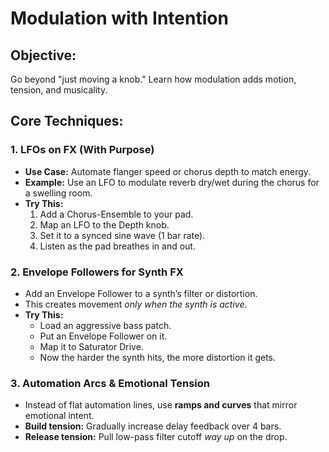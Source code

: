 # Modulation with Intention

## Objective:
Go beyond "just moving a knob." Learn how modulation adds motion, tension, and musicality.

## Core Techniques:

### 1. LFOs on FX (With Purpose)
- **Use Case:** Automate flanger speed or chorus depth to match energy.
- **Example:** Use an LFO to modulate reverb dry/wet during the chorus for a swelling room.
- **Try This:**  
  1. Add a Chorus-Ensemble to your pad.  
  2. Map an LFO to the Depth knob.  
  3. Set it to a synced sine wave (1 bar rate).  
  4. Listen as the pad breathes in and out.

### 2. Envelope Followers for Synth FX
- Add an Envelope Follower to a synth’s filter or distortion.
- This creates movement *only when the synth is active*.
- **Try This:**  
  - Load an aggressive bass patch.  
  - Put an Envelope Follower on it.  
  - Map it to Saturator Drive.  
  - Now the harder the synth hits, the more distortion it gets.

### 3. Automation Arcs & Emotional Tension
- Instead of flat automation lines, use **ramps and curves** that mirror emotional intent.
- **Build tension:** Gradually increase delay feedback over 4 bars.
- **Release tension:** Pull low-pass filter cutoff *way up* on the drop.
